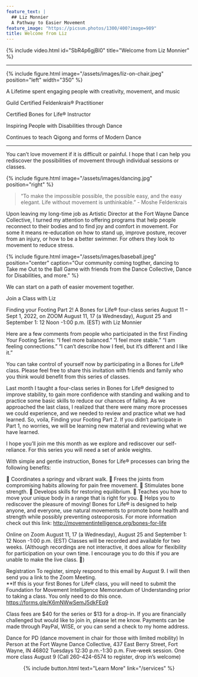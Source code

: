 ```yaml
---
feature_text: |
  ## Liz Monnier
  A Pathway to Easier Movement
feature_image: "https://picsum.photos/1300/400?image=989"
title: Welcome from Liz
---
```


{% include video.html id="SbR4p6gjBl0" title="Welcome from Liz Monnier" %}

<hr/>

{% include figure.html image="/assets/images/liz-on-chair.jpeg" position="left" width="350" %}

A Lifetime spent engaging people with creativity, movement, and music

Guild Certified Feldenkrais® Practitioner

Certified Bones for Life® Instructor

Inspiring People with Disabilities through Dance

Continues to teach Qigong and forms of Modern Dance

<hr/>


You can’t love movement if it is difficult or painful. I hope that I can help you
rediscover the possibilities of movement through individual sessions or classes.

{% include figure.html image="/assets/images/dancing.jpg" position="right" %}

> “To make the impossible possible, the possible easy, and the easy elegant. Life
without movement is unthinkable.” - Moshe Feldenkrais

Upon leaving my long-time job as Artistic Director at the Fort Wayne Dance
Collective, I turned my attention to offering programs that help people reconnect to
their bodies and to find joy and comfort in movement. For some it means re-education on how to stand up, improve posture, recover from an injury, or how to
be a better swimmer. For others they look to movement to reduce stress.

{% include figure.html image="/assets/images/baseball.jpeg" position="center" caption="Our community coming togther, dancing to Take me Out to the Ball Game with friends from the Dance Collective, Dance for Disabilities, and more." %}

We can start on a path of easier movement together.

Join a Class with Liz 

Finding your Footing Part 2!
A Bones for Life® four-class series August 11 – Sept 1, 2022, on ZOOM
August 11, 17 (a Wednesday), August 25 and September 1:  12 Noon -1:00 p.m. (EST) with Liz Monnier

Here are a few comments from people who participated in the first Finding Your Footing Series:
“I feel more balanced.”
“I feel more stable.”
“I am feeling connections.”
“I can’t describe how I feel, but it’s different and I like it.” 

 You can take control of yourself now by participating in a Bones for Life® class. Please feel free to share this invitation with friends and family who you think would benefit from this series of classes. 

 
Last month I taught a four-class series in Bones for Life® designed to improve stability, to gain more confidence with standing and walking and to practice some basic skills to reduce our chances of falling. As we approached the last class, I realized that there were many more processes we could experience, and we needed to review and practice what we had learned. So, voila, Finding your Footing Part 2. If you didn’t participate in Part 1, no worries, we will be learning new material and reviewing what we have learned. 

I hope you’ll join me this month as we explore and rediscover our self-reliance. For this series you will need a set of ankle weights.

With simple and gentle instruction, Bones for Life® processes can bring the following benefits: 

	Coordinates a springy and vibrant walk.
	Frees the joints from compromising habits allowing for pain free movement.
	Stimulates bone strength. 
	Develops skills for restoring equilibrium. 
	Teaches you how to move your unique body in a range that is right for you. 
	Helps you to rediscover the pleasure of moving! 
Bones for Life® is designed to help anyone, and everyone, use natural movements to promote bone health and strength while possibly preventing osteoporosis. For more information check out this link: http://movementintelligence.org/bones-for-life

Online on Zoom
August 11, 17 (a Wednesday), August 25 and September 1:  12 Noon -1:00 p.m. (EST) Classes will be recorded and available for two weeks. (Although recordings are not interactive, it does allow for flexibility for participation on your own time. I encourage you to do this if you are unable to make the live class. )

Registration
To register, simply respond to this email by August 9. I will then send you a link to the Zoom Meeting.  
**If this is your first Bones for Life® class, you will need to submit the Foundation for Movement Intelligence Memorandum of Understanding prior to taking a class. You only need to do this once. 
https://forms.gle/K6mNWwSemJ5dkFEq9

Class fees are $40 for the series or $13 for a drop-in. If you are financially challenged but would like to join in, please let me know. 
Payments can be made through PayPal, WISE, or you can send a check to my home address.


Dance for PD (dance movement in chair for those with limited mobility) 
In Person at the Fort Wayne Dance Collective, 437 East Berry Street, Fort Wayne, IN 46802
Tuesdays 12:30 p.m.-1:30 p.m.  Five-week session. 
One more class August 9 (Call 260-424-6574 to register, drop in’s welcome)



 









<p style="text-align: center;">{% include button.html text="Learn More" link="/services" %}</p>
